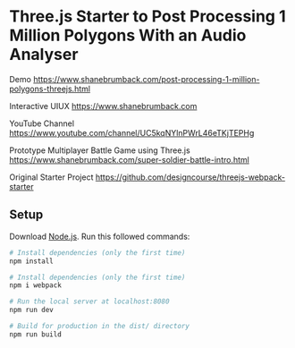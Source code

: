 # Three.js Starter to Post Processing 1 Million Polygons With an Audio Analyser

Demo
https://www.shanebrumback.com/post-processing-1-million-polygons-threejs.html

Interactive UIUX 
https://www.shanebrumback.com

YouTube Channel
https://www.youtube.com/channel/UC5kqNYlnPWrL46eTKjTEPHg

Prototype Multiplayer Battle Game using Three.js
https://www.shanebrumback.com/super-soldier-battle-intro.html

Original Starter Project 
https://github.com/designcourse/threejs-webpack-starter

## Setup
Download [Node.js](https://nodejs.org/en/download/).
Run this followed commands:

``` bash
# Install dependencies (only the first time)
npm install

# Install dependencies (only the first time)
npm i webpack

# Run the local server at localhost:8080
npm run dev

# Build for production in the dist/ directory
npm run build
```
